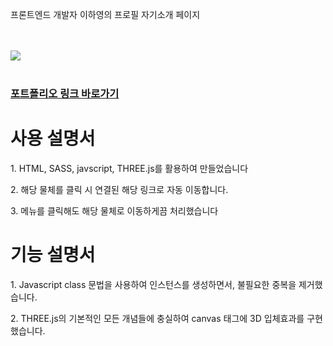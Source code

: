 <p>프론트엔드 개발자 이하영의 프로필 자기소개 페이지</p>
<br><br>
<img src="https://postfiles.pstatic.net/MjAyMjEyMTVfODUg/MDAxNjcxMTA3MzgzMTQ2.EGtvT6FHguneVOLn-PSBJJo6YCQhZd9s-KYzyUU-Fg8g.6iJT_7x-_lzDNPnCPjRdk00ZYrjRn2xbxTUYMDdt4Qog.GIF.home124/GIF_2022-12-15_%EC%98%A4%ED%9B%84_9-26-43.gif?type=w773">
<br><br>
<h3><a href="https://iafan1229.github.io/threejs/" target="_blank">포트폴리오 링크 바로가기</a></h3>

<h1>사용 설명서</h1>
<p>1. HTML, SASS, javscript, THREE.js를 활용하여 만들었습니다</p>
<p>2. 해당 물체를 클릭 시 연결된 해당 링크로 자동 이동합니다.</p>
<p>3. 메뉴를 클릭해도 해당 물체로 이동하게끔 처리했습니다</p>

<h1>기능 설명서</h1>
<p>1. Javascript class 문법을 사용하여 인스턴스를 생성하면서, 불필요한 중복을 제거했습니다.</p>
<p>2. THREE.js의 기본적인 모든 개념들에 충실하여 canvas 태그에 3D 입체효과를 구현했습니다.</p>
